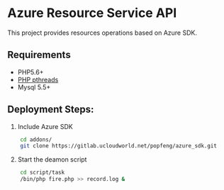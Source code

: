 # Azure Resource Service API

This project provides resources operations based on Azure SDK.

## Requirements

* PHP5.6+
* [PHP pthreads](https://github.com/krakjoe/pthreads)
* Mysql 5.5+

## Deployment Steps:

1.  Include Azure SDK
``` bash
    cd addons/
    git clone https://gitlab.ucloudworld.net/popfeng/azure_sdk.git
```

2.  Start the deamon script
``` bash
    cd script/task
    /bin/php fire.php >> record.log &
```
